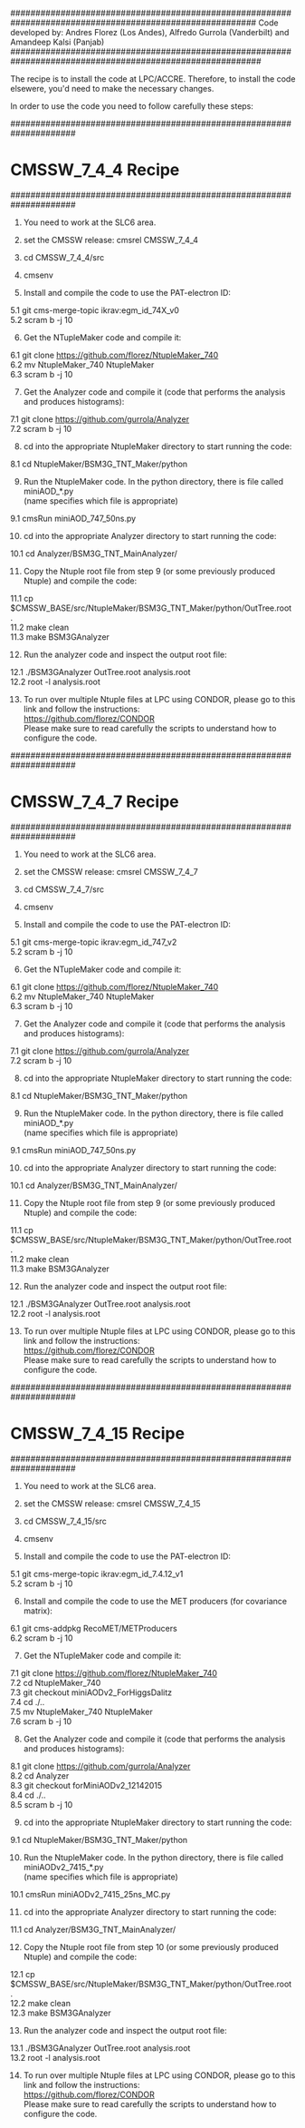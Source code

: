 #########################################################################################################
Code developed by: Andres Florez (Los Andes), Alfredo Gurrola (Vanderbilt) and Amandeep Kalsi (Panjab)
##########################################################################################################

The recipe is to install the code at LPC/ACCRE. 
Therefore, to install the code elsewere, you'd need 
to make the necessary changes.

In order to use the code you need to follow carefully these steps:

#####################################################################
#                         CMSSW_7_4_4 Recipe                        #
#####################################################################

1. You need to work at the SLC6 area.

2. set the CMSSW release: cmsrel CMSSW_7_4_4

3. cd CMSSW_7_4_4/src

4. cmsenv

5. Install and compile the code to use the PAT-electron ID:

  5.1 git cms-merge-topic ikrav:egm_id_74X_v0  <br>
  5.2 scram b -j 10 <br>

6. Get the NTupleMaker code and compile it:
  
  6.1 git clone https://github.com/florez/NtupleMaker_740 <br>
  6.2 mv NtupleMaker_740 NtupleMaker <br>
  6.3 scram b -j 10 <br>

7. Get the Analyzer code and compile it (code that performs the analysis and produces histograms):

  7.1 git clone https://github.com/gurrola/Analyzer <br>
  7.2 scram b -j 10 <br>

8. cd into the appropriate NtupleMaker directory to start running the code:

  8.1 cd NtupleMaker/BSM3G_TNT_Maker/python <br>
  
9. Run the NtupleMaker code. In the python directory, there is file called miniAOD_*.py  <br>
   (name specifies which file is appropriate)

  9.1 cmsRun miniAOD_747_50ns.py <br>
  
10. cd into the appropriate Analyzer directory to start running the code:

  10.1 cd Analyzer/BSM3G_TNT_MainAnalyzer/ <br>

11. Copy the Ntuple root file from step 9 (or some previously produced Ntuple) and compile the code:

  11.1 cp $CMSSW_BASE/src/NtupleMaker/BSM3G_TNT_Maker/python/OutTree.root . <br>
  11.2 make clean <br>
  11.3 make BSM3GAnalyzer <br>
  
12. Run the analyzer code and inspect the output root file:

  12.1 ./BSM3GAnalyzer OutTree.root analysis.root <br>
  12.2 root -l analysis.root <br>
  
13. To run over multiple Ntuple files at LPC using CONDOR, please go to this link and follow the instructions: <br>
    https://github.com/florez/CONDOR <br>
    Please make sure to read carefully the scripts to understand how to configure the code. <br>


#####################################################################
#                         CMSSW_7_4_7 Recipe                        #
#####################################################################

1. You need to work at the SLC6 area.

2. set the CMSSW release: cmsrel CMSSW_7_4_7

3. cd CMSSW_7_4_7/src

4. cmsenv

5. Install and compile the code to use the PAT-electron ID:

  5.1 git cms-merge-topic ikrav:egm_id_747_v2 <br>
  5.2 scram b -j 10 <br>

6. Get the NTupleMaker code and compile it:

  6.1 git clone https://github.com/florez/NtupleMaker_740 <br>
  6.2 mv NtupleMaker_740 NtupleMaker <br>
  6.3 scram b -j 10 <br>

7. Get the Analyzer code and compile it (code that performs the analysis and produces histograms):

  7.1 git clone https://github.com/gurrola/Analyzer <br>
  7.2 scram b -j 10 <br>

8. cd into the appropriate NtupleMaker directory to start running the code:

  8.1 cd NtupleMaker/BSM3G_TNT_Maker/python <br>
  
9. Run the NtupleMaker code. In the python directory, there is file called miniAOD_*.py  <br>
   (name specifies which file is appropriate)

  9.1 cmsRun miniAOD_747_50ns.py <br>
  
10. cd into the appropriate Analyzer directory to start running the code:

  10.1 cd Analyzer/BSM3G_TNT_MainAnalyzer/ <br>

11. Copy the Ntuple root file from step 9 (or some previously produced Ntuple) and compile the code:

  11.1 cp $CMSSW_BASE/src/NtupleMaker/BSM3G_TNT_Maker/python/OutTree.root . <br>
  11.2 make clean <br>
  11.3 make BSM3GAnalyzer <br>
  
12. Run the analyzer code and inspect the output root file:

  12.1 ./BSM3GAnalyzer OutTree.root analysis.root <br>
  12.2 root -l analysis.root <br>
  
13. To run over multiple Ntuple files at LPC using CONDOR, please go to this link and follow the instructions: <br>
    https://github.com/florez/CONDOR <br>
    Please make sure to read carefully the scripts to understand how to configure the code. <br>


#####################################################################
#                         CMSSW_7_4_15 Recipe                        #
#####################################################################

1. You need to work at the SLC6 area.

2. set the CMSSW release: cmsrel CMSSW_7_4_15

3. cd CMSSW_7_4_15/src

4. cmsenv

5. Install and compile the code to use the PAT-electron ID:

  5.1 git cms-merge-topic ikrav:egm_id_7.4.12_v1 <br>
  5.2 scram b -j 10 <br>
  
6. Install and compile the code to use the MET producers (for covariance matrix):

  6.1 git cms-addpkg RecoMET/METProducers <br>
  6.2 scram b -j 10 <br>

7. Get the NTupleMaker code and compile it:

  7.1 git clone https://github.com/florez/NtupleMaker_740 <br>
  7.2 cd NtupleMaker_740 <br>
  7.3 git checkout miniAODv2_ForHiggsDalitz <br>
  7.4 cd ./.. <br>
  7.5 mv NtupleMaker_740 NtupleMaker <br>
  7.6 scram b -j 10 <br>

8. Get the Analyzer code and compile it (code that performs the analysis and produces histograms):

  8.1 git clone https://github.com/gurrola/Analyzer <br>
  8.2 cd Analyzer <br>
  8.3 git checkout forMiniAODv2_12142015 <br>
  8.4 cd ./.. <br>
  8.5 scram b -j 10 <br>

9. cd into the appropriate NtupleMaker directory to start running the code:

  9.1 cd NtupleMaker/BSM3G_TNT_Maker/python <br>
  
10. Run the NtupleMaker code. In the python directory, there is file called miniAODv2_7415_*.py  <br>
   (name specifies which file is appropriate)

  10.1 cmsRun miniAODv2_7415_25ns_MC.py <br>
  
11. cd into the appropriate Analyzer directory to start running the code:

  11.1 cd Analyzer/BSM3G_TNT_MainAnalyzer/ <br>

12. Copy the Ntuple root file from step 10 (or some previously produced Ntuple) and compile the code:

  12.1 cp $CMSSW_BASE/src/NtupleMaker/BSM3G_TNT_Maker/python/OutTree.root . <br>
  12.2 make clean <br>
  12.3 make BSM3GAnalyzer <br>
  
13. Run the analyzer code and inspect the output root file:

  13.1 ./BSM3GAnalyzer OutTree.root analysis.root <br>
  13.2 root -l analysis.root <br>
  
14. To run over multiple Ntuple files at LPC using CONDOR, please go to this link and follow the instructions: <br>
    https://github.com/florez/CONDOR <br>
    Please make sure to read carefully the scripts to understand how to configure the code. <br>

